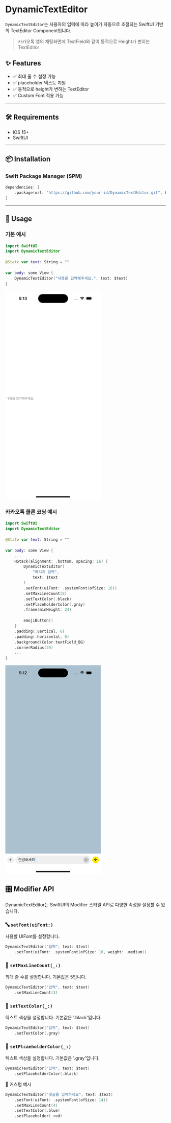 # DynamicTextEditor

`DynamicTextEditor`는 사용자의 입력에 따라 높이가 자동으로 조절되는 SwiftUI 기반의 TextEditor Component입니다.
  
> 카카오톡 앱의 채팅화면에 TextField와 같이 동적으로 Height가 변하는 TextEditor

## ✨ Features

- ✅ 최대 줄 수 설정 가능
- ✅ placeholder 텍스트 지원
- ✅ 동적으로 height가 변하는 TextEditor
- ✅ Custom Font 적용 가능
---

## 🛠 Requirements

- iOS 15+
- SwiftUI

---

## 📦 Installation

### Swift Package Manager (SPM)

```swift
dependencies: [
    .package(url: "https://github.com/your-id/DynamicTextEditor.git", branch: "main")
]
```
---

## 🚀 Usage

### 기본 예시
```swift
import SwiftUI
import DynamicTextEditor

@State var text: String = ""

var body: some View {
    DynamicTextEditor("내용을 입력해주세요.", text: $text)
}
```

<img src="https://github.com/HongSJae/DynamicTextEditor/blob/main/GIFs/Default_DynamicTextEditor.gif" width="300"/> 

### 카카오톡 클론 코딩 예시
```swift
import SwiftUI
import DynamicTextEditor

@State var text: String = ""

var body: some View {
    ...
    HStack(alignment: .bottom, spacing: 16) {
        DynamicTextEditor(
            "메시지 입력",
            text: $text
        )
        .setFont(uiFont: .systemFont(ofSize: 16))
        .setMaxLineCount(8)
        .setTextColor(.black)
        .setPlaceholderColor(.gray)
        .frame(minHeight: 24)

        emojiButton()
    }
    .padding(.vertical, 6)
    .padding(.horizontal, 8)
    .background(Color.textField_BG)
    .cornerRadius(20)
    ...
}
```

<img src="https://github.com/HongSJae/DynamicTextEditor/blob/main/GIFs/DynamicTextEditor_clone_kakaotalk.gif" width="300"/> 

## 🎛 Modifier API

DynamicTextEditor는 SwiftUI의 Modifier 스타일 API로 다양한 속성을 설정할 수 있습니다.
### 🔤 `setFont(uiFont:)`

사용할 UIFont를 설정합니다.

```swift
DynamicTextEditor("입력", text: $text)
    .setFont(uiFont: .systemFont(ofSize: 16, weight: .medium))
```

### 📏 `setMaxLineCount(_:)`

최대 줄 수를 설정합니다. 기본값은 5입니다.

```swift
DynamicTextEditor("입력", text: $text)
    .setMaxLineCount(3)
````

### 🎨 `setTextColor(_:)`

텍스트 색상을 설정합니다. 기본값은 '.black'입니다.

```swift
DynamicTextEditor("입력", text: $text)
    .setTextColor(.gray)
```

### 👤 `setPlcaeholderColor(_:)`

텍스트 색상을 설정합니다. 기본값은 '.gray'입니다.

```swift
DynamicTextEditor("입력", text: $text)
    .setPlaceholderColor(.black)
```

🧪 커스텀 예시

```swift
DynamicTextEditor("댓글을 입력하세요", text: $text)
    .setFont(uiFont: .systemFont(ofSize: 14))
    .setMaxLineCount(4)
    .setTextColor(.blue)
    .setPlaceholder(.red)
```
